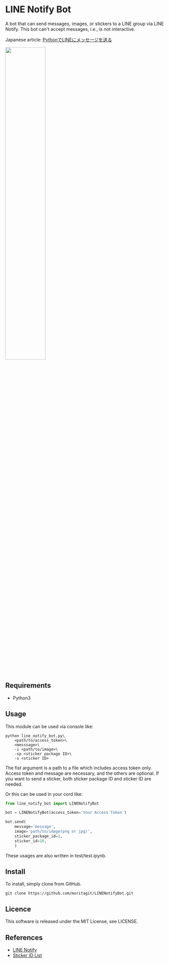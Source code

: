 # LINE Notify Bot


A bot that can send messages, images, or stickers to a LINE group via LINE Notify.
This bot can't accept messages, i.e., is not interactive.

Japanese article: [PythonでLINEにメッセージを送る](https://qiita.com/moriita/items/5b199ac6b14ceaa4f7c9)

<img src="https://github.com/moritagit/LINENotifyBot/blob/doc/figures/imprement_example.png" width=50%>



## Requirements

* Python3



## Usage

This module can be used via console like:

```console
python line_notify_bot.py\
    <path/to/access_token>\
    <messsage>\
    -i <path/to/image>\
    -sp <sticker package ID>\
    -s <sticker ID>
```

The fist argument is a path to a file which includes access token only.
Access token and message are necessary, and the others are optional.
If you want to send a sticker, both sticker package ID and sticker ID are needed.

Or this can be used in your cord like:

```python
from line_notify_bot import LINENotifyBot

bot = LINENotifyBot(access_token='Your Access Token')

bot.send(
    message='message',
    image='path/to/image(png or jpg)',
    sticker_package_id=1,
    sticker_id=10,
    )
```

These usages are also written in test/test.ipynb.



## Install

To install, simply clone from GitHub.

```console
git clone https://github.com/moritagit/LINENotifyBot.git
```



## Licence

This software is released under the MIT License, see LICENSE.



## References

* [LINE Notify](https://notify-bot.line.me/ja/)
* [Sticker ID List](https://devdocs.line.me/files/sticker_list.pdf)
